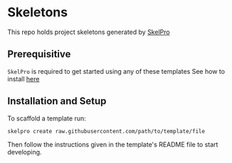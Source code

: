 # Skeletons
This repo holds project skeletons generated by [SkelPro](https://github.com/SkelPro)

## Prerequisitive
`SkelPro` is required to get started using any of these templates
See how to install [here](https://github.com/SkelPro/skelpro)

## Installation and Setup
To scaffold a template run:
```sh
skelpro create raw.githubusercontent.com/path/to/template/file
```
Then follow the instructions given in the template's README file to start developing.
